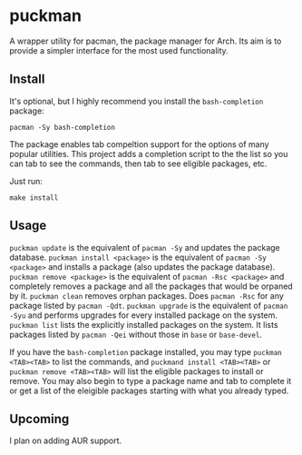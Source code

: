 puckman
=======
A wrapper utility for pacman, the package manager for Arch.
Its aim is to provide a simpler interface for the most used functionality.

Install
-------
It's optional, but I highly recommend you install the `bash-completion` package:
```
pacman -Sy bash-completion
```
The package enables tab compeltion support for the options of many popular utilities.
This project adds a completion script to the the list so you can tab to see the commands, then tab to see eligible packages, etc.

Just run:
```
make install
```

Usage
-----
`puckman update` is the equivalent of `pacman -Sy` and updates the package database.
`puckman install <package>` is the equivalent of `pacman -Sy <package>` and installs a package (also updates the package database).
`puckman remove <package>` is the equivalent of `pacman -Rsc <package>` and completely removes a package and all the packages that would be orpaned by it.
`puckman clean` removes orphan packages. Does `pacman -Rsc` for any package listed by `pacman -Qdt`.
`puckman upgrade` is the equivalent of `pacman -Syu` and performs upgrades for every installed package on the system.
`puckman list` lists the explicitly installed packages on the system. It lists packages listed by `pacman -Qei` without those in `base` or `base-devel`.

If you have the `bash-completion` package installed, you may type `puckman <TAB><TAB>` to list the commands, and `puckmand install <TAB><TAB>` or `puckman remove <TAB><TAB>` will list the eligible packages to install or remove. You may also begin to type a package name and tab to complete it or get a list of the eleigible packages starting with what you already typed.

Upcoming
--------
I plan on adding AUR support.